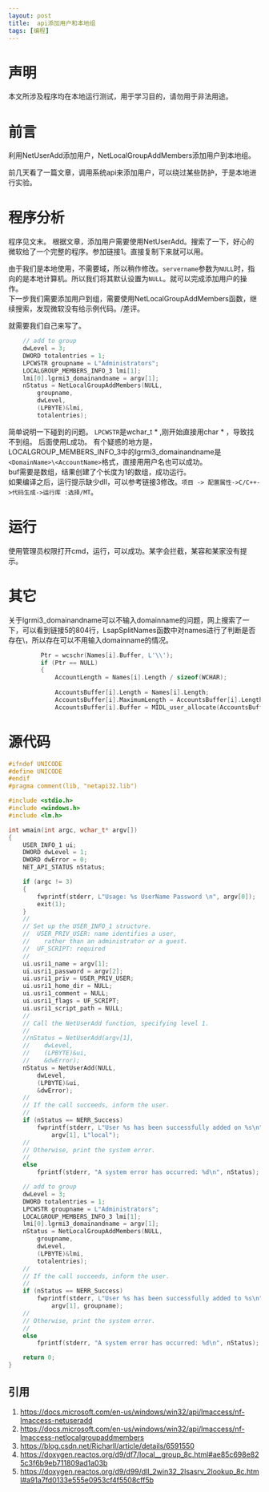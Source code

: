 ```yaml
---
layout: post
title:  api添加用户和本地组
tags: [编程]
---
```


# 声明
本文所涉及程序均在本地运行测试，用于学习目的，请勿用于非法用途。

# 前言
利用NetUserAdd添加用户，NetLocalGroupAddMembers添加用户到本地组。  

前几天看了一篇文章，调用系统api来添加用户，可以绕过某些防护，于是本地进行实验。

# 程序分析
程序见文末。
根据文章，添加用户需要使用NetUserAdd。搜索了一下，好心的微软给了一个完整的程序。参加链接1。直接复制下来就可以用。  

由于我们是本地使用，不需要域，所以稍作修改。`servername`参数为`NULL`时，指向的是本地计算机。所以我们将其默认设置为`NULL`。就可以完成添加用户的操作。  
下一步我们需要添加用户到组，需要使用NetLocalGroupAddMembers函数，继续搜索，发现微软没有给示例代码。/差评。

就需要我们自己来写了。
```cpp
    // add to group
    dwLevel = 3;
    DWORD totalentries = 1;
    LPCWSTR groupname = L"Administrators";
    LOCALGROUP_MEMBERS_INFO_3 lmi[1];
    lmi[0].lgrmi3_domainandname = argv[1];
    nStatus = NetLocalGroupAddMembers(NULL,
        groupname,
        dwLevel,
        (LPBYTE)&lmi,
        totalentries);
```
简单说明一下碰到的问题。
`LPCWSTR`是wchar_t * ,刚开始直接用char * ，导致找不到组。 后面使用L成功。 
有个疑惑的地方是，LOCALGROUP_MEMBERS_INFO_3中的lgrmi3_domainandname是`<DomainName>\<AccountName>`格式，直接用用户名也可以成功。  
buf需要是数组，结果创建了个长度为1的数组，成功运行。  
如果编译之后，运行提示缺少dll，可以参考链接3修改。`项目 -> 配置属性->C/C++->代码生成->运行库 :选择/MT`。


# 运行
使用管理员权限打开cmd，运行，可以成功。某字会拦截，某容和某家没有提示。

# 其它
关于lgrmi3_domainandname可以不输入domainname的问题，网上搜索了一下，可以看到链接5的804行，LsapSplitNames函数中对names进行了判断是否存在\，所以存在可以不用输入domainname的情况。
```cpp
         Ptr = wcschr(Names[i].Buffer, L'\\');
         if (Ptr == NULL)
         {
             AccountLength = Names[i].Length / sizeof(WCHAR);
 
             AccountsBuffer[i].Length = Names[i].Length;
             AccountsBuffer[i].MaximumLength = AccountsBuffer[i].Length + sizeof(WCHAR);
             AccountsBuffer[i].Buffer = MIDL_user_allocate(AccountsBuffer[i].MaximumLength);
```

# 源代码
```cpp
#ifndef UNICODE
#define UNICODE
#endif
#pragma comment(lib, "netapi32.lib")

#include <stdio.h>
#include <windows.h> 
#include <lm.h>

int wmain(int argc, wchar_t* argv[])
{
    USER_INFO_1 ui;
    DWORD dwLevel = 1;
    DWORD dwError = 0;
    NET_API_STATUS nStatus;

    if (argc != 3)
    {
        fwprintf(stderr, L"Usage: %s UserName Password \n", argv[0]);
        exit(1);
    }
    //
    // Set up the USER_INFO_1 structure.
    //  USER_PRIV_USER: name identifies a user, 
    //    rather than an administrator or a guest.
    //  UF_SCRIPT: required 
    //
    ui.usri1_name = argv[1];
    ui.usri1_password = argv[2];
    ui.usri1_priv = USER_PRIV_USER;
    ui.usri1_home_dir = NULL;
    ui.usri1_comment = NULL;
    ui.usri1_flags = UF_SCRIPT;
    ui.usri1_script_path = NULL;
    //
    // Call the NetUserAdd function, specifying level 1.
    //
    //nStatus = NetUserAdd(argv[1],
    //    dwLevel,
    //    (LPBYTE)&ui,
    //    &dwError);
    nStatus = NetUserAdd(NULL,
        dwLevel,
        (LPBYTE)&ui,
        &dwError);
    //
    // If the call succeeds, inform the user.
    //
    if (nStatus == NERR_Success)
        fwprintf(stderr, L"User %s has been successfully added on %s\n",
            argv[1], L"local");
    //
    // Otherwise, print the system error.
    //
    else
        fprintf(stderr, "A system error has occurred: %d\n", nStatus);

    // add to group
    dwLevel = 3;
    DWORD totalentries = 1;
    LPCWSTR groupname = L"Administrators";
    LOCALGROUP_MEMBERS_INFO_3 lmi[1];
    lmi[0].lgrmi3_domainandname = argv[1];
    nStatus = NetLocalGroupAddMembers(NULL,
        groupname,
        dwLevel,
        (LPBYTE)&lmi,
        totalentries);
    //
    // If the call succeeds, inform the user.
    //
    if (nStatus == NERR_Success)
        fwprintf(stderr, L"User %s has been successfully added to %s\n",
            argv[1], groupname);
    //
    // Otherwise, print the system error.
    //
    else
        fprintf(stderr, "A system error has occurred: %d\n", nStatus);

    return 0;
}
```

## 引用
1. https://docs.microsoft.com/en-us/windows/win32/api/lmaccess/nf-lmaccess-netuseradd
2. https://docs.microsoft.com/en-us/windows/win32/api/lmaccess/nf-lmaccess-netlocalgroupaddmembers
3. https://blog.csdn.net/Richarll/article/details/6591550
4. https://doxygen.reactos.org/d9/df7/local__group_8c.html#ae85c698e825c3f6b9eb711809ad1a03b
5. https://doxygen.reactos.org/d9/d99/dll_2win32_2lsasrv_2lookup_8c.html#a91a7fd0133e555e0953cf4f5508cff5b
